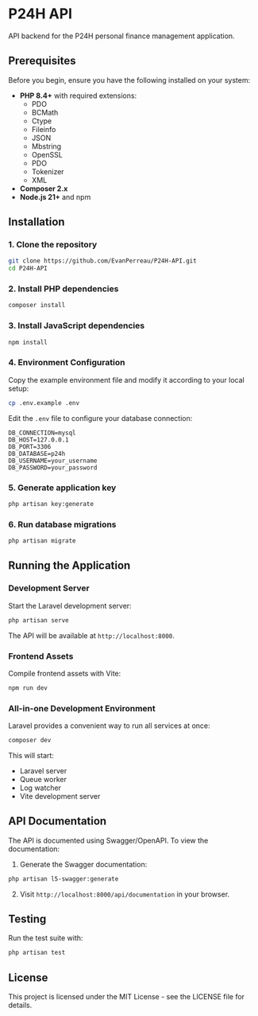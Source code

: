 # P24H API

API backend for the P24H personal finance management application.

## Prerequisites

Before you begin, ensure you have the following installed on your system:

- **PHP 8.4+** with required extensions:
  - PDO
  - BCMath
  - Ctype
  - Fileinfo
  - JSON
  - Mbstring
  - OpenSSL
  - PDO
  - Tokenizer
  - XML
- **Composer 2.x**
- **Node.js 21+** and npm

## Installation

### 1. Clone the repository

```bash
git clone https://github.com/EvanPerreau/P24H-API.git
cd P24H-API
```

### 2. Install PHP dependencies

```bash
composer install
```

### 3. Install JavaScript dependencies

```bash
npm install
```

### 4. Environment Configuration

Copy the example environment file and modify it according to your local setup:

```bash
cp .env.example .env
```

Edit the `.env` file to configure your database connection:

```
DB_CONNECTION=mysql
DB_HOST=127.0.0.1
DB_PORT=3306
DB_DATABASE=p24h
DB_USERNAME=your_username
DB_PASSWORD=your_password
```

### 5. Generate application key

```bash
php artisan key:generate
```

### 6. Run database migrations

```bash
php artisan migrate
```

## Running the Application

### Development Server

Start the Laravel development server:

```bash
php artisan serve
```

The API will be available at `http://localhost:8000`.

### Frontend Assets

Compile frontend assets with Vite:

```bash
npm run dev
```

### All-in-one Development Environment

Laravel provides a convenient way to run all services at once:

```bash
composer dev
```

This will start:
- Laravel server
- Queue worker
- Log watcher
- Vite development server

## API Documentation

The API is documented using Swagger/OpenAPI. To view the documentation:

1. Generate the Swagger documentation:

```bash
php artisan l5-swagger:generate
```

2. Visit `http://localhost:8000/api/documentation` in your browser.

## Testing

Run the test suite with:

```bash
php artisan test
```

## License

This project is licensed under the MIT License - see the LICENSE file for details.
